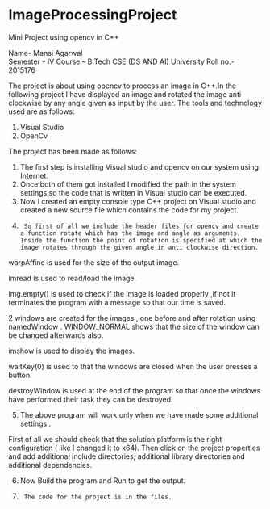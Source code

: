 # ImageProcessingProject
Mini Project using opencv in C++

Name- Mansi Agarwal       
Semester - IV
Course – B.Tech CSE (DS AND AI)
University Roll no.- 2015176

The project is about using opencv to process an image in C++.In the following project I have displayed an image and rotated the image anti clockwise by any angle given as input by the user.
The tools and technology used are as follows:
1.	Visual Studio
2.	OpenCv

The project has been made as follows:
1.	The first step is installing Visual studio and opencv on our system using Internet.
2.	Once both of them got installed I modified the path in the system settings so the code that is written in Visual studio can be executed.
3.	Now I created an empty console type C++ project on Visual studio and created a new source file which contains the code for my project.
4.      So first of all we include the header files for opencv and create a function rotate which has the image and angle as arguments. Inside the function the point of rotation is specified at which the image rotates through the given angle in anti clockwise direction. 

warpAffine is used for the size of the output image.

imread is used to read/load the image.

img.empty() is used to check if the image is loaded properly ,if not it terminates the program with a message so that our time is saved.

2 windows are created for the images , one before and after rotation using namedWindow . 
WINDOW_NORMAL  shows that the size of the window can be changed afterwards also.

imshow is used to display the images.

waitKey(0) is used to that the windows are closed when the user presses a button.

destroyWindow is used at the end of the program so that once the windows have performed their task they can be destroyed.

5.	The above program will work only when we have made some additional settings .

First of all we should check that the solution platform is the right configuration ( like I changed it to x64). 
Then click on the project properties and add additional include directories, additional library directories and additional dependencies.

6.	Now Build the program and Run to get the output.
7.      The code for the project is in the files.

 
 

